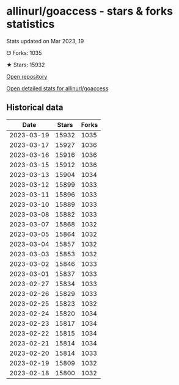 # allinurl/goaccess - stars & forks statistics

Stats updated on Mar 2023, 19

☋ Forks: 1035

★ Stars: 15932

[Open repository](https://github.com/allinurl/goaccess)

[Open detailed stats for allinurl/goaccess](https://reviewgithub.com/rep/allinurl/goaccess)

## Historical data
| Date | Stars | Forks |
|------|-------|-------|
| 2023-03-19 | 15932 | 1035 | 
| 2023-03-17 | 15927 | 1036 | 
| 2023-03-16 | 15916 | 1036 | 
| 2023-03-15 | 15912 | 1036 | 
| 2023-03-13 | 15904 | 1034 | 
| 2023-03-12 | 15899 | 1033 | 
| 2023-03-11 | 15896 | 1033 | 
| 2023-03-10 | 15889 | 1033 | 
| 2023-03-08 | 15882 | 1033 | 
| 2023-03-07 | 15868 | 1032 | 
| 2023-03-05 | 15864 | 1032 | 
| 2023-03-04 | 15857 | 1032 | 
| 2023-03-03 | 15853 | 1032 | 
| 2023-03-02 | 15846 | 1033 | 
| 2023-03-01 | 15837 | 1033 | 
| 2023-02-27 | 15834 | 1033 | 
| 2023-02-26 | 15829 | 1033 | 
| 2023-02-25 | 15823 | 1032 | 
| 2023-02-24 | 15820 | 1034 | 
| 2023-02-23 | 15817 | 1034 | 
| 2023-02-22 | 15815 | 1034 | 
| 2023-02-21 | 15814 | 1034 | 
| 2023-02-20 | 15814 | 1033 | 
| 2023-02-19 | 15809 | 1032 | 
| 2023-02-18 | 15800 | 1032 | 

